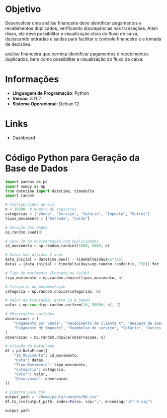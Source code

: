 
# Objetivo
Desenvolver uma análise financeira deve identificar pagamentos e recebimentos duplicados, verificando discrepâncias nas transações. Além disso, ela deve possibilitar a visualização clara do fluxo de caixa, destacando entradas e saídas para facilitar o controle financeiro e a tomada de decisões. 

análise financeira que permita identificar pagamentos e recebimentos duplicados, bem como possibilitar a visualização do fluxo de caixa.

# Informações
- **Linguagem de Programação**: Python  
- **Versão**: 3.11.2  
- **Sistema Operacional**: Debian 12

# Links
- Dashboard

# Código Python para Geração da Base de Dados
```python
import pandas as pd
import numpy as np
from datetime import datetime, timedelta
import random

# Configurações gerais
n = 10000  # Número de registros
categorias = ["Venda", "Serviço", "Salário", "Imposto", "Outros"]
tipos_movimento = ["Entrada", "Saída"]

# Geração dos dados
np.random.seed(0)

# Gera ID da movimentação com duplicidades
id_movimento = np.random.randint(1000, 5000, n)

# Datas nos últimos 2 anos
data_inicial = datetime.now() - timedelta(days=2*365)
datas = [data_inicial + timedelta(days=np.random.randint(0, 730)) for _ in range(n)]

# Tipo de movimento (Entrada ou Saída)
tipo_movimento = np.random.choice(tipos_movimento, n)

# Categoria da movimentação
categoria = np.random.choice(categorias, n)

# Valor da transação, entre 10 e 50000
valor = np.round(np.random.uniform(10, 50000, n), 2)

# Observações variadas
observacoes = [
    "Pagamento por venda", "Recebimento de cliente X", "Despesa de operação",
    "Pagamento de imposto", "Reembolso de serviço", "Salário", "Outros recebimentos"
]
observacao = np.random.choice(observacoes, n)

# Criação do DataFrame
df = pd.DataFrame({
    "ID_Movimento": id_movimento,
    "Data": datas,
    "Tipo_Movimento": tipo_movimento,
    "Categoria": categoria,
    "Valor": valor,
    "Observacao": observacao
})

# Exporta para CSV
output_path = "/home/paulo/caminho/BD.csv"
df.to_csv(output_path, index=False, sep=";", encoding="utf-8-sig")

output_path
```